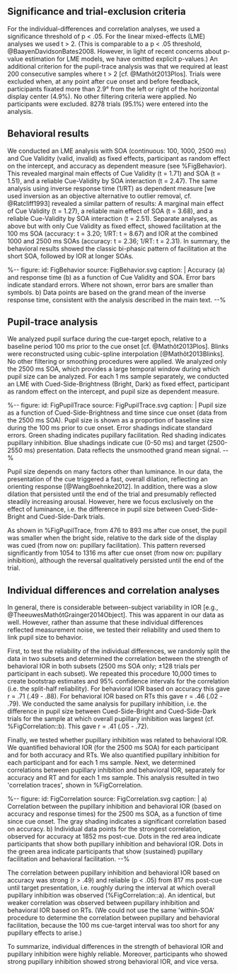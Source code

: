## Significance and trial-exclusion criteria

For the individual-differences and correlation analyses, we used a significance threshold of p < .05. For the linear mixed-effects (LME) analyses we used t > 2. (This is comparable to a p < .05 threshold, @BaayenDavidsonBates2008. However, in light of recent concerns about p-value estimation for LME models, we have omitted explicit p-values.) An additional criterion for the pupil-trace analysis was that we required at least 200 consecutive samples where t > 2 [cf. @Mathôt2013Plos]. Trials were excluded when, at any point after cue onset and before feedback, participants fixated more than 2.9° from the left or right of the horizontal display center (4.9%). No other filtering criteria were applied. No participants were excluded. 8278 trials (95.1%) were entered into the analysis.

## Behavioral results

We conducted an LME analysis with SOA (continuous: 100, 1000, 2500 ms) and Cue Validity (valid, invalid) as fixed effects, participant as random effect on the intercept, and accuracy as dependent measure (see %FigBehavior). This revealed marginal main effects of Cue Validity (t = 1.71) and SOA (t = 1.51), and a reliable Cue-Validity by SOA interaction (t = 2.47). The same analysis using inverse response time (1/RT) as dependent measure [we used inversion as an objective alternative to outlier removal, cf. @Ratcliff1993] revealed a similar pattern of results: A marginal main effect of Cue Validity (t = 1.27), a reliable main effect of SOA (t = 3.68), and a reliable Cue-Validity by SOA interaction (t = 2.51). Separate analyses, as above but with only Cue Validity as fixed effect, showed facilitation at the 100 ms SOA (accuracy: t = 3.20; 1/RT: t = 8.67) and IOR at the combined 1000 and 2500 ms SOAs (accuracy: t = 2.36; 1/RT: t = 2.31). In summary, the behavioral results showed the classic bi-phasic pattern of facilitation at the short SOA, followed by IOR at longer SOAs.

%--
figure:
 id: FigBehavior
 source: FigBehavior.svg
 caption: |
  Accuracy (a) and response time (b) as a function of Cue Validity and SOA. Error bars indicate standard errors. Where not shown, error bars are smaller than symbols. b) Data points are based on the grand mean of the inverse response time, consistent with the analysis described in the main text.
--%

## Pupil-trace analysis

We analyzed pupil surface during the cue-target epoch, relative to a baseline period 100 ms prior to the cue onset [cf. @Mathôt2013Plos]. Blinks were reconstructed using cubic-spline interpolation [@Mathôt2013Blinks]. No other filtering or smoothing procedures were applied. We analyzed only the 2500 ms SOA, which provides a large temporal window during which pupil size can be analyzed. For each 1 ms sample separately, we conducted an LME with Cued-Side-Brightness (Bright, Dark) as fixed effect, participant as random effect on the intercept, and pupil size as dependent measure.

%--
figure:
 id: FigPupilTrace
 source: FigPupilTrace.svg
 caption: |
  Pupil size as a function of Cued-Side-Brightness and time since cue onset (data from the 2500 ms SOA). Pupil size is shown as a proportion of baseline size during the 100 ms prior to cue onset. Error shadings indicate standard errors. Green shading indicates pupillary facilitation. Red shading indicates pupillary inhibition. Blue shadings indicate cue (0-50 ms) and target (2500-2550 ms) presentation. Data reflects the unsmoothed grand mean signal.
--%

Pupil size depends on many factors other than luminance. In our data, the presentation of the cue triggered a fast, overall dilation, reflecting an orienting response [@WangBoehnke2012]. In addition, there was a slow dilation that persisted until the end of the trial and presumably reflected steadily increasing arousal. However, here we focus exclusively on the effect of luminance, i.e. the difference in pupil size between Cued-Side-Bright and Cued-Side-Dark trials.

As shown in %FigPupilTrace, from 476 to 893 ms after cue onset, the pupil was smaller when the bright side, relative to the dark side of the display was cued (from now on: pupillary facilitation). This pattern reversed significantly from 1054 to 1316 ms after cue onset (from now on: pupillary inhibition), although the reversal qualitatively persisted until the end of the trial.

## Individual differences and correlation analyses

In general, there is considerable between-subject variability in IOR [e.g., @TheeuwesMathôtGrainger2014Object]. This was apparent in our data as well. However, rather than assume that these individual differences reflected measurement noise, we tested their reliability and used them to link pupil size to behavior.

First, to test the reliability of the individual differences, we randomly split the data in two subsets and determined the correlation between the strength of behavioral IOR in both subsets (2500 ms SOA only; ±128 trials per participant in each subset). We repeated this procedure 10,000 times to create bootstrap estimates and 95% confidence intervals for the correlation (i.e. the split-half reliability). For behavioral IOR based on accuracy this gave r = .71 (.49 - .88). For behavioral IOR based on RTs this gave r = .46 (.02 - .79). We conducted the same analysis for pupillary inhibition, i.e. the difference in pupil size between Cued-Side-Bright and Cued-Side-Dark trials for the sample at which overall pupillary inhibition was largest (cf. %FigCorrelation::b). This gave r = .41 (.05 - .72).

Finally, we tested whether pupillary inhibition was related to behavioral IOR. We quantified behavioral IOR (for the 2500 ms SOA) for each participant and for both accuracy and RTs. We also quantified pupillary inhibition for each participant and for each 1 ms sample. Next, we determined correlations between pupillary inhibition and behavioral IOR, separately for accuracy and RT and for each 1 ms sample. This analysis resulted in two 'correlation traces', shown in %FigCorrelation.

%--
figure:
 id: FigCorrelation
 source: FigCorrelation.svg
 caption: |
  a) Correlation between the pupillary inhibition and behavioral IOR (based on accuracy and response times) for the 2500 ms SOA, as a function of time since cue onset. The gray shading indicates a significant correlation based on accuracy. b) Individual data points for the strongest correlation, observed for accuracy at 1852 ms post-cue. Dots in the red area indicate participants that show both pupillary inhibition and behavioral IOR. Dots in the green area indicate participants that show (sustained) pupillary facilitation and behavioral facilitation.
--%

The correlation between pupillary inhibition and behavioral IOR based on accuracy was strong (r > .49) and reliable (p < .05) from 817 ms post-cue until target presentation, i.e. roughly during the interval at which overall pupillary inhibition was observed (%FigCorrelation::a). An identical, but weaker correlation was observed between pupillary inhibition and behavioral IOR based on RTs. (We could not use the same 'within-SOA' procedure to determine the correlation between pupillary and behavioral facilitation, because the 100 ms cue-target interval was too short for any pupillary effects to arise.)

To summarize, individual differences in the strength of behavioral IOR and pupillary inhibition were highly reliable. Moreover, participants who showed strong pupillary inhibition showed strong behavioral IOR, and vice versa.
